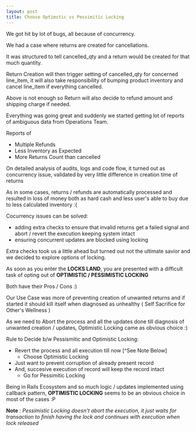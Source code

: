 ```yaml
---
layout: post
title: Choose Optimstic vs Pessimitic Locking 
---
```


We got hit by lot of bugs, all because of concurrency.

We had a case where returns are created for cancellations.

It was structured to tell cancelled_qty and a return would be created for that much quantity.

Return Creation will then trigger setting of cancelled_qty for
concerned line_item, it will also take responsibility of bumping
product inventory and cancel line_item if everything cancelled.

Above is not enough so Return will also decide to refund amount and shipping
charge if needed.

Everything was going great and suddenly we started getting lot of
reports of ambiguous data from Operations Team.

Reports of

- Multiple Refunds
- Less Inventory as Expected
- More Returns Count than cancelled


On detailed analysis of audits, logs and code flow, it turned out as
concurrency issue, validated by very little difference in creation time
of returns

As in some cases, returns / refunds are automatically processed and
resulted in loss of money both as hard cash and less user's able to buy
due to less calculated inventory :(

Cocurrency issues can be solved:

- adding extra checks to ensure that invalid returns get a failed signal
 and abort / revert the execution keeping system intact
- ensuring concurrent updates are blocked using locking

Extra checks took us a little ahead but turned out not the ultimate
savior and we decided to explore options of locking.

As soon as you enter the **LOCKS LAND**, you are presented with a
difficult task of opting out of **OPTIMISTIC / PESSIMISTIC LOCKING**

Both have their Pros / Cons :)

Our Use Case was more of preventing creation of unwanted returns and if
started it should kill itself when diagnosed as unhealthy ( Self
Sacrifice for Other's Wellness )

As we need to Abort the process and all the updates done till diagnosis
of unwanted creation / updates, Optimistic Locking came as obvious choice :)

Rule to Decide b/w Pessismitic and Optimistic Locking:

- Revert the process and all execution till now [^See Note Below]
  - Choose Optimistic Locking
- Just want to prevent corruption of already present record
- And, succesive execution of record will keep the record intact
  - Go for Pessimitic Locking

Being in Rails Ecosystem and so much logic / updates implemented using
callback pattern, **OPTIMISTIC LOCKING** seems to be an obvious choice in
most of the cases :P

**Note** : *Pessimistic Locking doesn't abort the execution, it just
 waits for transaction to finish having the lock and continues with
execution when lock released*
